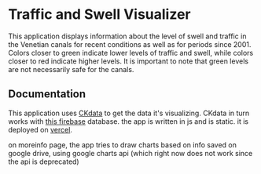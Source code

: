 # Traffic and Swell Visualizer

This application displays information about the level of swell and traffic in the Venetian canals for recent conditions as well as for periods since 2001. Colors closer to green indicate lower levels of traffic and swell, while colors closer to red indicate higher levels. It is important to note that green levels are not necessarily safe for the canals.

## Documentation
This application uses [CKdata](https://ckdata.herokuapp.com/) to get the data it's visualizing. CKdata in turn works with [this firebase](https://console.firebase.google.com/u/1/project/firebase-cityknowledge/overview) database.
the app is written in js and is static. it is deployed on [vercel](https://vercel.com/vpcprojects/traffic-swell).

on moreinfo page, the app tries to draw charts based on info saved on google drive, using google charts api (which right now does not work since the api is deprecated)
